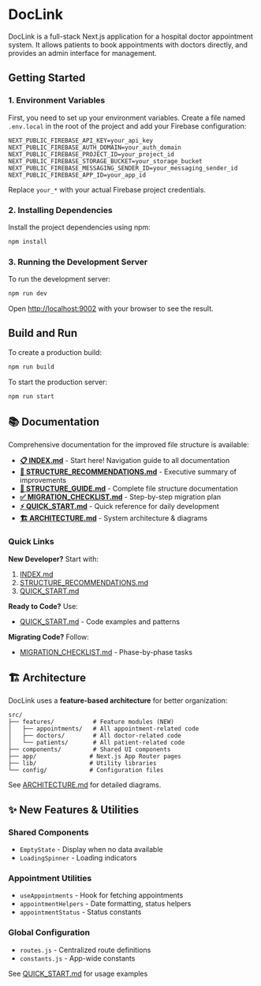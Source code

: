 # DocLink

DocLink is a full-stack Next.js application for a hospital doctor appointment system. It allows patients to book appointments with doctors directly, and provides an admin interface for management.

## Getting Started

### 1. Environment Variables

First, you need to set up your environment variables. Create a file named `.env.local` in the root of the project and add your Firebase configuration:

```
NEXT_PUBLIC_FIREBASE_API_KEY=your_api_key
NEXT_PUBLIC_FIREBASE_AUTH_DOMAIN=your_auth_domain
NEXT_PUBLIC_FIREBASE_PROJECT_ID=your_project_id
NEXT_PUBLIC_FIREBASE_STORAGE_BUCKET=your_storage_bucket
NEXT_PUBLIC_FIREBASE_MESSAGING_SENDER_ID=your_messaging_sender_id
NEXT_PUBLIC_FIREBASE_APP_ID=your_app_id
```

Replace `your_*` with your actual Firebase project credentials.

### 2. Installing Dependencies

Install the project dependencies using npm:

```bash
npm install
```

### 3. Running the Development Server

To run the development server:

```bash
npm run dev
```

Open [http://localhost:9002](http://localhost:9002) with your browser to see the result.

## Build and Run

To create a production build:

```bash
npm run build
```

To start the production server:

```bash
npm run start
```

## 📚 Documentation

Comprehensive documentation for the improved file structure is available:

- **[📋 INDEX.md](./INDEX.md)** - Start here! Navigation guide to all documentation
- **[📝 STRUCTURE_RECOMMENDATIONS.md](./STRUCTURE_RECOMMENDATIONS.md)** - Executive summary of improvements
- **[📖 STRUCTURE_GUIDE.md](./STRUCTURE_GUIDE.md)** - Complete file structure documentation
- **[✅ MIGRATION_CHECKLIST.md](./MIGRATION_CHECKLIST.md)** - Step-by-step migration plan
- **[⚡ QUICK_START.md](./QUICK_START.md)** - Quick reference for daily development
- **[🏗️ ARCHITECTURE.md](./ARCHITECTURE.md)** - System architecture & diagrams

### Quick Links

**New Developer?** Start with:
1. [INDEX.md](./INDEX.md)
2. [STRUCTURE_RECOMMENDATIONS.md](./STRUCTURE_RECOMMENDATIONS.md)
3. [QUICK_START.md](./QUICK_START.md)

**Ready to Code?** Use:
- [QUICK_START.md](./QUICK_START.md) - Code examples and patterns

**Migrating Code?** Follow:
- [MIGRATION_CHECKLIST.md](./MIGRATION_CHECKLIST.md) - Phase-by-phase tasks

## 🏗️ Architecture

DocLink uses a **feature-based architecture** for better organization:

```
src/
├── features/           # Feature modules (NEW)
│   ├── appointments/   # All appointment-related code
│   ├── doctors/        # All doctor-related code
│   └── patients/       # All patient-related code
├── components/         # Shared UI components
├── app/               # Next.js App Router pages
├── lib/               # Utility libraries
└── config/            # Configuration files
```

See [ARCHITECTURE.md](./ARCHITECTURE.md) for detailed diagrams.

## ✨ New Features & Utilities

### Shared Components
- `EmptyState` - Display when no data available
- `LoadingSpinner` - Loading indicators

### Appointment Utilities
- `useAppointments` - Hook for fetching appointments
- `appointmentHelpers` - Date formatting, status helpers
- `appointmentStatus` - Status constants

### Global Configuration
- `routes.js` - Centralized route definitions
- `constants.js` - App-wide constants

See [QUICK_START.md](./QUICK_START.md) for usage examples
